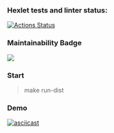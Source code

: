 ### Hexlet tests and linter status:
[![Actions Status](https://github.com/EvgeniiRylkov/java-project-61/workflows/hexlet-check/badge.svg)](https://github.com/EvgeniiRylkov/java-project-61/actions)

### Maintainability Badge 

<a href="https://codeclimate.com/github/EvgeniiRylkov/java-project-61/maintainability"><img src="https://api.codeclimate.com/v1/badges/704046a1aea1ffcfaef1/maintainability" /></a>

### Start
> make run-dist

### Demo
[![asciicast](https://asciinema.org/a/F7MnM5KW4eAhVpNuPZa6Ehe0b.svg)](https://asciinema.org/a/F7MnM5KW4eAhVpNuPZa6Ehe0b)
